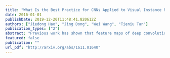 ```yaml
---
title: "What Is the Best Practice for CNNs Applied to Visual Instance Retrieval?"
date: 2016-01-01
publishDate: 2019-12-20T11:48:41.820612Z
authors: ["Jiedong Hao", "Jing Dong", "Wei Wang", "Tieniu Tan"]
publication_types: ["2"]
abstract: "Previous work has shown that feature maps of deep convolutional neural networks (CNNs) can be interpreted as feature representation of a particular image region. Features aggregated from these feature maps have been exploited for image retrieval tasks and achieved state-of-the-art performances in recent years. The key to the success of such methods is the feature representation. However, the different factors that impact the effectiveness of features are still not explored thoroughly. There are much less discussion about the best combination of them. The main contribution of our paper is the thorough evaluations of the various factors that affect the discriminative ability of the features extracted from CNNs. Based on the evaluation results, we also identify the best choices for different factors and propose a new multi-scale image feature representation method to encode the image effectively. Finally, we show that the proposed method generalises well and outperforms the state-of-the-art methods on four typical datasets used for visual instance retrieval."
featured: false
publication: ""
url_pdf: "http://arxiv.org/abs/1611.01640"
---
```


